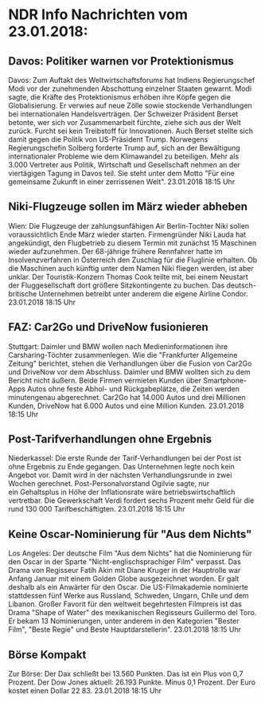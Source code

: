 # NDR Info Nachrichten vom 23.01.2018:


## Davos: Politiker warnen vor Protektionismus
Davos: Zum Auftakt des Weltwirtschaftsforums hat Indiens Regierungschef Modi vor der zunehmenden Abschottung einzelner Staaten gewarnt. Modi sagte, die Kräfte des Protektionismus erhöben ihre Köpfe gegen die Globalisierung. Er verwies auf neue Zölle sowie stockende Verhandlungen bei internationalen Handelsverträgen. Der Schweizer Präsident Berset betonte, wer sich vor Zusammenarbeit fürchte, ziehe sich aus der Welt zurück. Furcht sei kein Treibstoff für Innovationen. Auch Berset stellte sich damit gegen die Politik von US-Präsident Trump. Norwegens Regierungschefin Solberg forderte Trump auf, sich an der Bewältigung internationaler Probleme wie dem Klimawandel zu beteiligen. Mehr als 3.000 Vertreter aus Politik, Wirtschaft und Gesellschaft nehmen an der viertägigen Tagung in Davos teil. Sie steht unter dem Motto "Für eine gemeinsame Zukunft in einer zerrissenen Welt". 23.01.2018 18:15 Uhr 

## Niki-Flugzeuge sollen im März wieder abheben
Wien: Die Flugzeuge der zahlungsunfähigen Air Berlin-Tochter Niki sollen voraussichtlich Ende März wieder starten. Firmengründer Niki Lauda hat angekündigt, den Flugbetrieb zu diesem Termin mit zunächst 15 Maschinen wieder aufzunehmen. Der 68-jährige frühere Rennfahrer hatte im Insolvenzverfahren in Österreich den Zuschlag für die Fluglinie erhalten. Ob die Maschinen auch künftig unter dem Namen Niki fliegen werden, ist aber unklar. Der Touristik-Konzern Thomas Cook teilte mit, bei einem Neustart der Fluggesellschaft dort größere Sitzkontingente zu buchen. Das deutsch-britische Unternehmen betreibt unter anderem die eigene Airline Condor. 23.01.2018 18:15 Uhr 

## FAZ: Car2Go und DriveNow fusionieren
Stuttgart:      Daimler und BMW wollen nach Medieninformationen ihre Carsharing-Töchter zusammenlegen. Wie die "Frankfurter Allgemeine Zeitung" berichtet, stehen die Verhandlungen über die Fusion von Car2Go und DriveNow vor dem Abschluss. Daimler und BMW wollten sich zu dem Bericht nicht äußern. Beide Firmen vermieten Kunden über Smartphone-Apps Autos ohne feste Abhol- und Rückgabeplätze, die Zeiten werden minutengenau abgerechnet. Car2Go hat 14.000 Autos und drei Millionen Kunden, DriveNow hat 6.000 Autos und eine Million Kunden. 23.01.2018 18:15 Uhr 

## Post-Tarifverhandlungen ohne Ergebnis
Niederkassel: Die erste Runde der Tarif-Verhandlungen bei der Post ist ohne Ergebnis zu Ende gegangen. Das Unternehmen legte noch kein Angebot vor. Damit wird in der nächsten Verhandlungsrunde in zwei Wochen gerechnet. Post-Personalvorstand Ogilvie sagte, nur ein Gehaltsplus in Höhe der Inflationsrate wäre betriebswirtschaftlich vertretbar. Die Gewerkschaft Verdi fordert sechs Prozent mehr Geld für die rund 130 000 Tarifbeschäftigten. 23.01.2018 18:15 Uhr 

## Keine Oscar-Nominierung für "Aus dem Nichts"
Los Angeles: Der deutsche Film "Aus dem Nichts" hat die Nominierung für den Oscar in der Sparte "Nicht-englischsprachiger Film" verpasst. Das Drama von Regisseur Fatih Akin mit Diane Kruger in der Hauptrolle war Anfang Januar mit einem Golden Globe ausgezeichnet worden. Er galt deshalb als ein Anwärter für den Oscar. Die US-Filmakademie nominierte stattdessen fünf Werke aus Russland, Schweden, Ungarn, Chile und dem Libanon. Großer Favorit für den weltweit begehrtesten Filmpreis ist das Drama "Shape of Water" des mexikanischen Regisseurs Guillermo del Toro. Er bekam 13 Nominierungen, unter anderem in den Kategorien "Bester Film", "Beste Regie" und Beste Hauptdarstellerin". 23.01.2018 18:15 Uhr 

## Börse Kompakt
Zur Börse: Der Dax schließt bei 13.560 Punkten. Das ist ein Plus von 0,7 Prozent. Der Dow Jones aktuell: 26.193 Punkte. Minus 0,1 Prozent. Der Euro kostet einen Dollar 22 83. 23.01.2018 18:15 Uhr 
